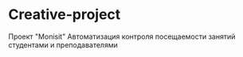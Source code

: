 # Creative-project
Проект "Monisit"
Автоматизация контроля посещаемости занятий студентами и преподавателями
